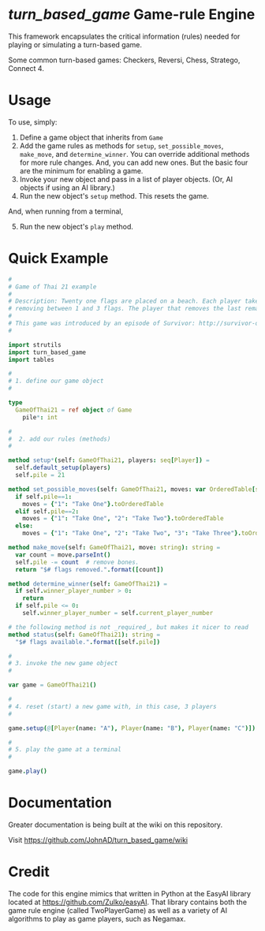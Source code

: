 # *turn_based_game* Game-rule Engine

This framework encapsulates the critical information (rules) needed for playing or simulating a turn-based game.

Some common turn-based games: Checkers, Reversi, Chess, Stratego, Connect 4.

# Usage

To use, simply:
1. Define a game object that inherits from `Game`
2. Add the game rules as methods for `setup`, `set_possible_moves`, `make_move`, and `determine_winner`. You can override additional methods for more rule changes. And, you can add new ones. But the basic four are the minimum for enabling a game.
3. Invoke your new object and pass in a list of player objects. (Or, AI objects if using an AI library.)
4. Run the new object's `setup` method. This resets the game.

And, when running from a terminal,

5. Run the new object's `play` method.

# Quick Example

```nim
#
# Game of Thai 21 example
#
# Description: Twenty one flags are placed on a beach. Each player takes a turn
# removing between 1 and 3 flags. The player that removes the last remaining flag wins.
#
# This game was introduced by an episode of Survivor: http://survivor-org.wikia.com/wiki/21_Flags
#

import strutils
import turn_based_game
import tables

#
# 1. define our game object
#

type
  GameOfThai21 = ref object of Game
    pile*: int

#
#  2. add our rules (methods)
#

method setup*(self: GameOfThai21, players: seq[Player]) =
  self.default_setup(players)
  self.pile = 21

method set_possible_moves(self: GameOfThai21, moves: var OrderedTable[string, string]) =
  if self.pile==1:
    moves = {"1": "Take One"}.toOrderedTable
  elif self.pile==2:
    moves = {"1": "Take One", "2": "Take Two"}.toOrderedTable
  else:
    moves = {"1": "Take One", "2": "Take Two", "3": "Take Three"}.toOrderedTable

method make_move(self: GameOfThai21, move: string): string =
  var count = move.parseInt()
  self.pile -= count  # remove bones.
  return "$# flags removed.".format([count])

method determine_winner(self: GameOfThai21) =
  if self.winner_player_number > 0:
    return
  if self.pile <= 0:
    self.winner_player_number = self.current_player_number

# the following method is not _required_, but makes it nicer to read
method status(self: GameOfThai21): string =
  "$# flags available.".format([self.pile])

#
# 3. invoke the new game object
#

var game = GameOfThai21()

#
# 4. reset (start) a new game with, in this case, 3 players
#

game.setup(@[Player(name: "A"), Player(name: "B"), Player(name: "C")])

#
# 5. play the game at a terminal
#

game.play()
```

# Documentation

Greater documentation is being built at the wiki on this repository.

Visit <https://github.com/JohnAD/turn_based_game/wiki>

# Credit

The code for this engine mimics that written in Python at the EasyAI library located at <https://github.com/Zulko/easyAI>. That library contains both the game rule engine (called TwoPlayerGame) as well as a variety of AI algorithms to play as game players, such as Negamax.
